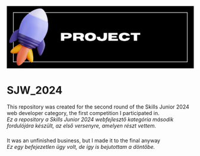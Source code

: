 <img src="project.jpg"/>
<h1>SJW_2024</h1>

This repository was created for the second round of the Skills Junior 2024 web developer category, the first competition I participated in. <br>
<i>Ez a repository a Skills Junior 2024 webfejlesztő kategória második fordulójára készült, az első versenyre, amelyen részt vettem.</i>

###

It was an unfinished business, but I made it to the final anyway <br>
<i>Ez egy befejezetlen ügy volt, de így is bejutottam a döntőbe.</i>